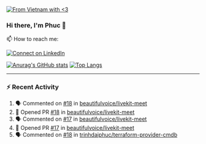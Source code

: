 [![From Vietnam with <3](https://raw.githubusercontent.com/webuild-community/badge/master/svg/love.svg)](https://webuild.community)

### Hi there, I'm Phuc 👋

📫 How to reach me:

[![Connect on LinkedIn](https://img.shields.io/badge/--linkedin?label=LinkedIn&logo=LinkedIn&style=social)](https://www.linkedin.com/in/trinh-dai-phuc/)


[![Anurag's GitHub stats](https://phuc-github-readme-stats.vercel.app/api?username=trinhdaiphuc&count_private=true&show_icons=true&theme=synthwave)](https://github.com/anuraghazra/github-readme-stats)
[![Top Langs](https://phuc-github-readme-stats.vercel.app/api/top-langs/?username=trinhdaiphuc&theme=synthwave&show_icons=true&layout=compact&langs_count=8&hide=html,css,scss,less,handlebars,ejs)](https://github.com/anuraghazra/github-readme-stats)


---

### :zap: Recent Activity

<!--START_SECTION:activity-->
1. 🗣 Commented on [#18](https://github.com/beautifulvoice/livekit-meet/pull/18#issuecomment-3283841324) in [beautifulvoice/livekit-meet](https://github.com/beautifulvoice/livekit-meet)
2. 💪 Opened PR [#18](https://github.com/beautifulvoice/livekit-meet/pull/18) in [beautifulvoice/livekit-meet](https://github.com/beautifulvoice/livekit-meet)
3. 🗣 Commented on [#17](https://github.com/beautifulvoice/livekit-meet/pull/17#issuecomment-3257512421) in [beautifulvoice/livekit-meet](https://github.com/beautifulvoice/livekit-meet)
4. 💪 Opened PR [#17](https://github.com/beautifulvoice/livekit-meet/pull/17) in [beautifulvoice/livekit-meet](https://github.com/beautifulvoice/livekit-meet)
5. 🗣 Commented on [#18](https://github.com/trinhdaiphuc/terraform-provider-cmdb/pull/18#issuecomment-3095692153) in [trinhdaiphuc/terraform-provider-cmdb](https://github.com/trinhdaiphuc/terraform-provider-cmdb)
<!--END_SECTION:activity-->
